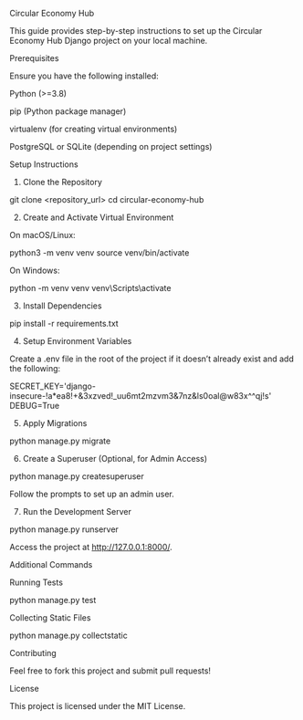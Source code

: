 Circular Economy Hub

This guide provides step-by-step instructions to set up the Circular Economy Hub Django project on your local machine.

Prerequisites

Ensure you have the following installed:

Python (>=3.8)

pip (Python package manager)

virtualenv (for creating virtual environments)

PostgreSQL or SQLite (depending on project settings)

Setup Instructions

1. Clone the Repository

git clone <repository_url>
cd circular-economy-hub

2. Create and Activate Virtual Environment

On macOS/Linux:

python3 -m venv venv
source venv/bin/activate

On Windows:

python -m venv venv
venv\Scripts\activate

3. Install Dependencies

pip install -r requirements.txt

4. Setup Environment Variables

Create a .env file in the root of the project if it doesn’t already exist and add the following:

SECRET_KEY='django-insecure-!a*ea8!+&3xzved!_uu6mt2mzvm3&7nz&ls0oal@w83x^^qj!s'
DEBUG=True

5. Apply Migrations

python manage.py migrate

6. Create a Superuser (Optional, for Admin Access)

python manage.py createsuperuser

Follow the prompts to set up an admin user.

7. Run the Development Server

python manage.py runserver

Access the project at http://127.0.0.1:8000/.

Additional Commands

Running Tests

python manage.py test

Collecting Static Files

python manage.py collectstatic

Contributing

Feel free to fork this project and submit pull requests!

License

This project is licensed under the MIT License.

